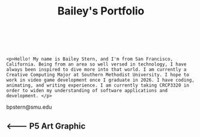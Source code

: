 
<html>
  <head>
    <script src="https://cdn.jsdelivr.net/npm/p5@1.11.1/lib/p5.min.js"></script>
  </head>
  
<body>
  <header>
    <h1>Bailey's Portfolio</h1>
  </header>

<br>
<br>


    <p>Hello! My name is Bailey Stern, and I'm from San Francisco, California. Being from an area so well versed in technology, I have always been inspired to dive more into that world. I am currently a Creative Computing Major at Southern Methodist University. I hope to work in video game development once I graduate in 2026. I have coding, animating, and writing experience. I am currently taking CRCP3320 in order to widen my understanding of software applications and development. </p>

  <footer>
    <p>bpstern@smu.edu</p>
  </footer>
</body>

<h2> <--- P5 Art Graphic</h2>
<script>
  
let headColor, neckColor, hairColor, hairClipColor, eyebrowColor, eyeColor, pupilColor, noseColor, mouthColor, teethColor;

function setup() {
createCanvas(600, 600);
background(209, 250, 250);
headColor = color(238, 198, 181);
neckColor = color(238, 198, 181);
hairColor = color(249, 209, 116);
hairClipColor = color(238, 166, 235);
eyebrowColor = color(87, 60, 14);
eyeColor = color(255);
pupilColor = color(0);
noseColor = color(238, 198, 181);
mouthColor = color(209, 92, 115);
teethColor = color(255);
}

function mouseClicked() {
headColor = color(random(255), random(255), random(255));
neckColor = color(random(255), random(255), random(255));
hairColor = color(random(255), random(255), random(255));
hairClipColor = color(random(255), random(255), random(255));
eyebrowColor = color(random(255), random(255), random(255));
eyeColor = color(random(255), random(255), random(255));
pupilColor = color(random(255), random(255), random(255));
noseColor = color(random(255), random(255), random(255));
mouthColor = color(random(255), random(255), random(255));
teethColor = color(random(255), random(255), random(255));
}

function draw() {
background(255, 255, 255);
fill(headColor);
noStroke();
circle(300, 300, 400);
fill(neckColor);
rect(222, 469, 150, 100);
fill(hairColor);
noStroke();
ellipse(300, 150, 400, 150);
ellipse(100, 400, 150, 500);
ellipse(500, 400, 150, 500);
fill(hairClipColor);
stroke(209, 250, 250);
triangle(140, 152, 134, 211, 73, 178);
triangle(451, 152, 463, 211, 510, 178);
fill(eyebrowColor);
stroke(255, 50, 0);
rect(330, 273, 90, 15);
rect(180, 273, 90, 15);
fill(eyeColor);
stroke(0);
circle(230, 320, 40);
circle(369, 320, 40);
fill(pupilColor);
stroke(87, 60, 14);
circle(230, 320, 20);
circle(369, 320, 20);
fill(noseColor);
triangle(300, 322, 285, 403, 315, 403);
fill(mouthColor);
noStroke();
triangle(230, 423, 300, 470, 300, 439);
triangle(360, 423, 300, 470, 300, 439);
stroke(255, 255, 255);
line(232, 425, 298, 453);
line(299, 455, 355, 426);
}
